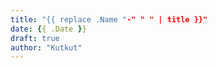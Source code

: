 ```yaml
---
title: "{{ replace .Name "-" " " | title }}"
date: {{ .Date }}
draft: true
author: "Kutkut"
---
```


